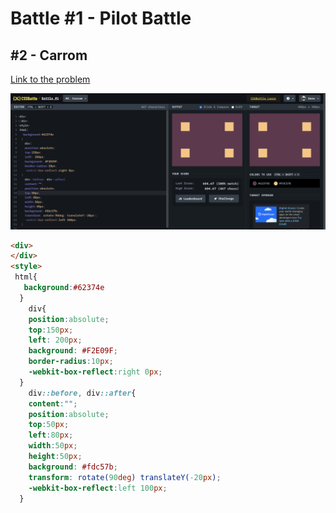 # Battle #1 - Pilot Battle

## #2 - Carrom

[Link to the problem](https://cssbattle.dev/play/2)

![result](../images/carrom.png)

```html
<div>
</div>
<style>
 html{
   background:#62374e
  }
    div{
    position:absolute;
    top:150px;
    left: 200px;
    background: #F2E09F;
    border-radius:10px;
    -webkit-box-reflect:right 0px;
  }
    div::before, div::after{
    content:"";
    position:absolute;
    top:50px;
    left:80px;
    width:50px;
    height:50px;
    background: #fdc57b;
    transform: rotate(90deg) translateY(-20px);
    -webkit-box-reflect:left 100px;
  }
```
